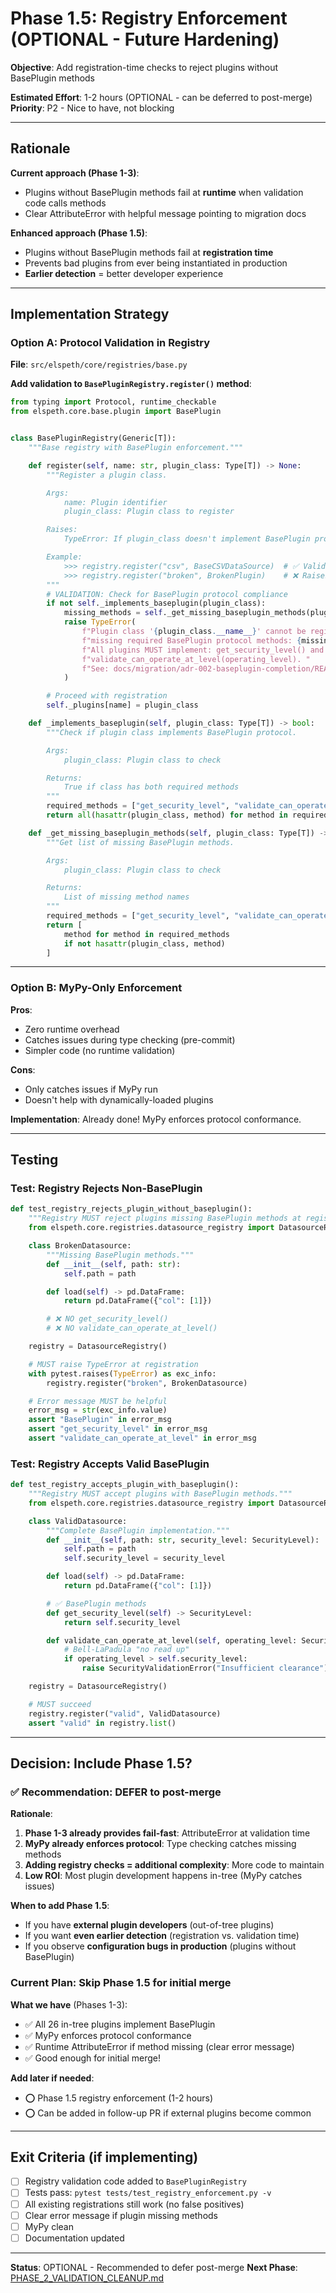 # Phase 1.5: Registry Enforcement (OPTIONAL - Future Hardening)

**Objective**: Add registration-time checks to reject plugins without BasePlugin methods

**Estimated Effort**: 1-2 hours (OPTIONAL - can be deferred to post-merge)
**Priority**: P2 - Nice to have, not blocking

---

## Rationale

**Current approach (Phase 1-3)**:
- Plugins without BasePlugin methods fail at **runtime** when validation code calls methods
- Clear AttributeError with helpful message pointing to migration docs

**Enhanced approach (Phase 1.5)**:
- Plugins without BasePlugin methods fail at **registration time**
- Prevents bad plugins from ever being instantiated in production
- **Earlier detection** = better developer experience

---

## Implementation Strategy

### Option A: Protocol Validation in Registry

**File**: `src/elspeth/core/registries/base.py`

**Add validation to `BasePluginRegistry.register()` method**:

```python
from typing import Protocol, runtime_checkable
from elspeth.core.base.plugin import BasePlugin


class BasePluginRegistry(Generic[T]):
    """Base registry with BasePlugin enforcement."""

    def register(self, name: str, plugin_class: Type[T]) -> None:
        """Register a plugin class.

        Args:
            name: Plugin identifier
            plugin_class: Plugin class to register

        Raises:
            TypeError: If plugin_class doesn't implement BasePlugin protocol

        Example:
            >>> registry.register("csv", BaseCSVDataSource)  # ✅ Valid
            >>> registry.register("broken", BrokenPlugin)    # ❌ Raises TypeError
        """
        # VALIDATION: Check for BasePlugin protocol compliance
        if not self._implements_baseplugin(plugin_class):
            missing_methods = self._get_missing_baseplugin_methods(plugin_class)
            raise TypeError(
                f"Plugin class '{plugin_class.__name__}' cannot be registered: "
                f"missing required BasePlugin protocol methods: {missing_methods}. "
                f"All plugins MUST implement: get_security_level() and "
                f"validate_can_operate_at_level(operating_level). "
                f"See: docs/migration/adr-002-baseplugin-completion/README.md"
            )

        # Proceed with registration
        self._plugins[name] = plugin_class

    def _implements_baseplugin(self, plugin_class: Type[T]) -> bool:
        """Check if plugin class implements BasePlugin protocol.

        Args:
            plugin_class: Plugin class to check

        Returns:
            True if class has both required methods
        """
        required_methods = ["get_security_level", "validate_can_operate_at_level"]
        return all(hasattr(plugin_class, method) for method in required_methods)

    def _get_missing_baseplugin_methods(self, plugin_class: Type[T]) -> list[str]:
        """Get list of missing BasePlugin methods.

        Args:
            plugin_class: Plugin class to check

        Returns:
            List of missing method names
        """
        required_methods = ["get_security_level", "validate_can_operate_at_level"]
        return [
            method for method in required_methods
            if not hasattr(plugin_class, method)
        ]
```

---

### Option B: MyPy-Only Enforcement

**Pros**:
- Zero runtime overhead
- Catches issues during type checking (pre-commit)
- Simpler code (no runtime validation)

**Cons**:
- Only catches issues if MyPy run
- Doesn't help with dynamically-loaded plugins

**Implementation**: Already done! MyPy enforces protocol conformance.

---

## Testing

### Test: Registry Rejects Non-BasePlugin

```python
def test_registry_rejects_plugin_without_baseplugin():
    """Registry MUST reject plugins missing BasePlugin methods at registration."""
    from elspeth.core.registries.datasource_registry import DatasourceRegistry

    class BrokenDatasource:
        """Missing BasePlugin methods."""
        def __init__(self, path: str):
            self.path = path

        def load(self) -> pd.DataFrame:
            return pd.DataFrame({"col": [1]})

        # ❌ NO get_security_level()
        # ❌ NO validate_can_operate_at_level()

    registry = DatasourceRegistry()

    # MUST raise TypeError at registration
    with pytest.raises(TypeError) as exc_info:
        registry.register("broken", BrokenDatasource)

    # Error message MUST be helpful
    error_msg = str(exc_info.value)
    assert "BasePlugin" in error_msg
    assert "get_security_level" in error_msg
    assert "validate_can_operate_at_level" in error_msg
```

### Test: Registry Accepts Valid BasePlugin

```python
def test_registry_accepts_plugin_with_baseplugin():
    """Registry MUST accept plugins with BasePlugin methods."""
    from elspeth.core.registries.datasource_registry import DatasourceRegistry

    class ValidDatasource:
        """Complete BasePlugin implementation."""
        def __init__(self, path: str, security_level: SecurityLevel):
            self.path = path
            self.security_level = security_level

        def load(self) -> pd.DataFrame:
            return pd.DataFrame({"col": [1]})

        # ✅ BasePlugin methods
        def get_security_level(self) -> SecurityLevel:
            return self.security_level

        def validate_can_operate_at_level(self, operating_level: SecurityLevel) -> None:
            # Bell-LaPadula "no read up"
            if operating_level > self.security_level:
                raise SecurityValidationError("Insufficient clearance")

    registry = DatasourceRegistry()

    # MUST succeed
    registry.register("valid", ValidDatasource)
    assert "valid" in registry.list()
```

---

## Decision: Include Phase 1.5?

### ✅ Recommendation: DEFER to post-merge

**Rationale**:
1. **Phase 1-3 already provides fail-fast**: AttributeError at validation time
2. **MyPy already enforces protocol**: Type checking catches missing methods
3. **Adding registry checks = additional complexity**: More code to maintain
4. **Low ROI**: Most plugin development happens in-tree (MyPy catches issues)

**When to add Phase 1.5**:
- If you have **external plugin developers** (out-of-tree plugins)
- If you want **even earlier detection** (registration vs. validation time)
- If you observe **configuration bugs in production** (plugins without BasePlugin)

### Current Plan: Skip Phase 1.5 for initial merge

**What we have** (Phases 1-3):
- ✅ All 26 in-tree plugins implement BasePlugin
- ✅ MyPy enforces protocol conformance
- ✅ Runtime AttributeError if method missing (clear error message)
- ✅ Good enough for initial merge!

**Add later if needed**:
- ⭕ Phase 1.5 registry enforcement (1-2 hours)
- ⭕ Can be added in follow-up PR if external plugins become common

---

## Exit Criteria (if implementing)

- [ ] Registry validation code added to `BasePluginRegistry`
- [ ] Tests pass: `pytest tests/test_registry_enforcement.py -v`
- [ ] All existing registrations still work (no false positives)
- [ ] Clear error message if plugin missing methods
- [ ] MyPy clean
- [ ] Documentation updated

---

**Status**: OPTIONAL - Recommended to defer post-merge
**Next Phase**: [PHASE_2_VALIDATION_CLEANUP.md](./PHASE_2_VALIDATION_CLEANUP.md)
